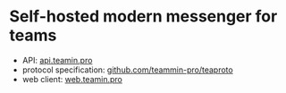 # Self-hosted modern messenger for teams

* API: [api.teamin.pro](https://api.teamin.pro)
* protocol specification: [github.com/teammin-pro/teaproto](https://github.com/teammin-pro/teaproto)
* web client: [web.teamin.pro](https://web.teamin.pro)
